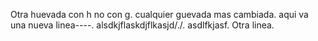Otra huevada con h no con g.
cualquier guevada mas cambiada.
aqui va una nueva linea----.
alsdkjflaskdjflkasjd/./.
asdlfkjasf.
Otra linea.
